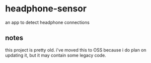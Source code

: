 # headphone-sensor
 an app to detect headphone connections

## notes

this project is pretty old. i've moved this to OSS because i do plan on updating it, but it may contain some legacy code.